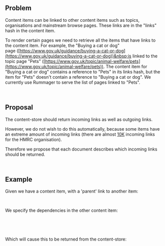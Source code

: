 ## Problem

Content items can be linked to other content items such as topics, organisations and mainstream browse pages.&nbsp;These links are in the "links" hash in the content item.

To render certain pages we need to retrieve all the&nbsp;items that have links to the content item.&nbsp;For example, the "Buying a cat or dog" page&nbsp;([https://www.gov.uk/guidance/buying-a-cat-or-dog](https://www.gov.uk/guidance/buying-a-cat-or-dog))&nbsp;is linked to the topic page "Pets" ([https://www.gov.uk/topic/animal-welfare/pets](https://www.gov.uk/topic/animal-welfare/pets)). The content item for "Buying a cat or dog" contains a reference to "Pets" in its links hash, but the item for&nbsp;"Pets" doesn't contain a reference to "Buying a cat or dog". We currently use Rummager to serve the list of pages linked to "Pets".

&nbsp;

## Proposal

The content-store should return incoming links as well as outgoing links.

However, we do not wish to do this automatically, because some items have an extreme amount of incoming links (there are almost [10K](https://www.gov.uk/api/search.json?filter_organisations=hm-revenue-customs&count=0) incoming links for the HMRC organisation).

Therefore we propose that each document describes which incoming links should be returned.

&nbsp;

## Example

Given we have a content item, with a 'parent' link to another item:

&nbsp;

We specify the dependencies in the other content item:

&nbsp;

&nbsp;

Which will cause this to be returned from the content-store:

&nbsp;

&nbsp;

&nbsp;

&nbsp;

&nbsp;

&nbsp;

&nbsp;

  

&nbsp;

&nbsp;

&nbsp;

&nbsp;

&nbsp;

